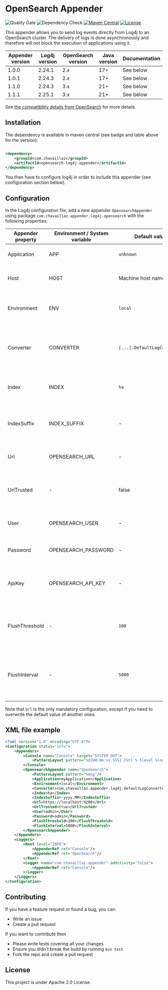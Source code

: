 # OpenSearch Appender

![Quality Gate](https://github.com/chavaillaz/opensearch-log4j-appender/actions/workflows/sonarcloud.yml/badge.svg)
![Dependency Check](https://github.com/chavaillaz/opensearch-log4j-appender/actions/workflows/snyk.yml/badge.svg)
[![Maven Central](https://maven-badges.herokuapp.com/maven-central/com.chavaillaz/opensearch-log4j-appender/badge.svg)](https://maven-badges.herokuapp.com/maven-central/com.chavaillaz/opensearch-log4j-appender)
[![License](https://img.shields.io/badge/License-Apache%202.0-blue.svg)](https://opensource.org/licenses/Apache-2.0)

This appender allows you to send log events directly from Log4j to an OpenSearch cluster. The delivery of logs is
done asynchronously and therefore will not block the execution of applications using it.

| Appender version | Log4j version | OpenSearch version | Java version | Documentation |
|------------------|---------------|--------------------|--------------|---------------|
| 1.0.0            | 2.24.1        | 2.x                | 17+          | See below     |
| 1.0.1            | 2.24.3        | 2.x                | 17+          | See below     |
| 1.1.0            | 2.24.3        | 3.x                | 21+          | See below     |
| 1.1.1            | 2.25.1        | 3.x                | 21+          | See below     |

See [the compatibility details from OpenSearch](https://github.com/opensearch-project/opensearch-java/blob/main/COMPATIBILITY.md)
for more details.

## Installation

The dependency is available in maven central (see badge and table above for the version):

```xml

<dependency>
    <groupId>com.chavaillaz</groupId>
    <artifactId>opensearch-log4j-appender</artifactId>
</dependency>
```

You then have to configure log4j in order to include this appender (see configuration section below).

## Configuration

In the Log4j configuration file, add a new appender `OpensearchAppender` using package
`com.chavaillaz.appender.log4j.opensearch` with the following properties:

| Appender property | Environment / System variable | Default value               | Description                                                                                                                             |
|-------------------|-------------------------------|-----------------------------|-----------------------------------------------------------------------------------------------------------------------------------------|
| Application       | APP                           | `unknown`                   | The name of the application generating the logs.                                                                                        |
| Host              | HOST                          | Machine host name           | The name of the host on which the application is running.                                                                               |
| Environment       | ENV                           | `local`                     | The name of the environment in which the application is running.                                                                        |
| Converter         | CONVERTER                     | `[...].DefaultLogConverter` | The path of the class used to convert logging events into key/value documents to be stored.                                             |
| Index             | INDEX                         | `ha`                        | The name of the OpenSearch index to which the documents are sent.                                                                       |
| IndexSuffix       | INDEX_SUFFIX                  | -                           | The suffix added to the index name (using current date) in a format pattern suitable for `DateTimeFormatter`.                           |
| Url               | OPENSEARCH_URL                | -                           | The address of OpenSearch in the format `scheme://host:port`.                                                                           |
| UrlTrusted        | -                             | false                       | The flag to disable SSL verification in case you use HTTPS for REST with a self signed certificate.                                     |
| User              | OPENSEARCH_USER               | -                           | The username to use as credentials to access OpenSearch.                                                                                |
| Password          | OPENSEARCH_PASSWORD           | -                           | The password to use as credentials to access OpenSearch.                                                                                |
| ApiKey            | OPENSEARCH_API_KEY            | -                           | The API key (already encoded) to use as credentials to access OpenSearch.                                                               |
| FlushThreshold    | -                             | `100`                       | The threshold number of messages triggering the transmission of documents to the server.                                                |
| FlushInterval     | -                             | `5000`                      | The time (ms) between two automatic flushes, which are triggering the transmission of logs, even if not reaching the defined threshold. |

Note that `Url` is the only mandatory configuration, except if you need to overwrite the default value of another ones.

## XML file example

```xml
<?xml version="1.0" encoding="UTF-8"?>
<Configuration status="info">
    <Appenders>
        <Console name="Console" target="SYSTEM_OUT">
            <PatternLayout pattern="%d{HH:mm:ss.SSS} [%t] %-5level %logger{36} - %msg%n"/>
        </Console>
        <OpensearchAppender name="OpenSearch">
            <PatternLayout pattern="%msg"/>
            <Application>myApplication</Application>
            <Environment>local</Environment>
            <Converter>com.chavaillaz.appender.log4j.DefaultLogConverter</Converter>
            <Index>ha</Index>
            <IndexSuffix>-yyyy.MM</IndexSuffix>
            <Url>https://localhost:9200</Url>
            <UrlTrusted>true</UrlTrusted>
            <User>admin</User>
            <Password>admin</Password>
            <FlushThreshold>100</FlushThreshold>
            <FlushInterval>5000</FlushInterval>
        </OpensearchAppender>
    </Appenders>
    <Loggers>
        <Root level="INFO">
            <AppenderRef ref="Console"/>
            <AppenderRef ref="OpenSearch"/>
        </Root>
        <Logger name="com.chavaillaz.appender" additivity="false">
            <AppenderRef ref="Console"/>
        </Logger>
    </Loggers>
</Configuration>
```

## Contributing

If you have a feature request or found a bug, you can:

- Write an issue
- Create a pull request

If you want to contribute then

- Please write tests covering all your changes
- Ensure you didn't break the build by running `mvn test`
- Fork the repo and create a pull request

## License

This project is under Apache 2.0 License.